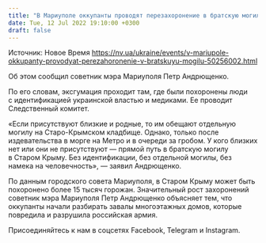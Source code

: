 ```yaml
---
title: "В Мариуполе оккупанты проводят перезахоронение в братскую могилу — советник мэра"
date: Tue, 12 Jul 2022 19:10:00 +0300
draft: false
---
```

Источник: Новое Время https://nv.ua/ukraine/events/v-mariupole-okkupanty-provodyat-perezahoronenie-v-bratskuyu-mogilu-50256002.html


 Об этом сообщил советник мэра Мариуполя Петр Андрющенко.

По его словам, эксгумация проходит там, где были похоронены люди с идентификацией украинской властью и медиками. Ее проводит Следственный комитет.

«Если присутствуют близкие и родные, то им обещают отдельную могилу на Старо-Крымском кладбище. Однако, только после издевательства в морге на Метро и в очереди за гробом. У кого близких нет или они не присутствуют — прямой путь в братскую могилу в Старом Крыму. Без идентификации, без отдельной могилы, без намека на человечность», — заявил Андрющенко.

 По данным городского совета Мариуполя, в Старом Крыму может быть похоронено более 15 тысяч горожан. Значительный рост захоронений советник мэра Мариуполя Петр Андрющенко объясняет тем, что оккупанты начали разбирать завалы многоэтажных домов, которые повредила и разрушила российская армия.

Присоединяйтесь к нам в соцсетях Facebook, Telegram и Instagram.
